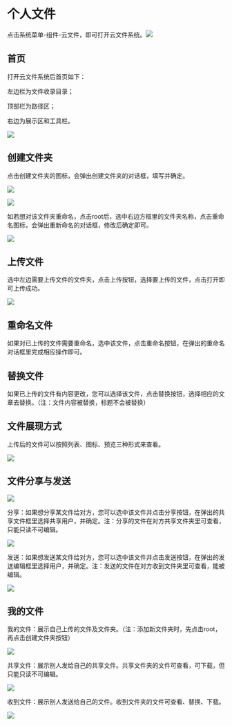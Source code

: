 # 个人文件

点击系统菜单-组件-云文件，即可打开云文件系统。![](../.gitbook/assets/0%20%283%29.png)

## 首页

打开云文件系统后首页如下：

左边栏为文件收录目录；

顶部栏为路径区；

右边为展示区和工具栏。

![](../.gitbook/assets/1%20%285%29.png)

## 创建文件夹

点击创建文件夹的图标，会弹出创建文件夹的对话框，填写并确定。

![](../.gitbook/assets/2%20%283%29.png)

![](../.gitbook/assets/3%20%288%29.png)

如若想对该文件夹重命名，点击root后，选中右边方框里的文件夹名称，点击重命名图标，会弹出重新命名的对话框，修改后确定即可。

![](../.gitbook/assets/4%20%284%29.png)

## 上传文件

选中左边需要上传文件的文件夹，点击上传按钮，选择要上传的文件，点击打开即可上传成功。

![](../.gitbook/assets/5%20%286%29.png)

## 重命名文件

如果对已上传的文件需要重命名，选中该文件，点击重命名按钮，在弹出的重命名对话框里完成相应操作即可。

## 替换文件

如果已上传的文件有内容更改，您可以选择该文件，点击替换按钮，选择相应的文章去替换。（注：文件内容被替换，标题不会被替换）

## 文件展现方式

上传后的文件可以按照列表、图标、预览三种形式来查看。

![](../.gitbook/assets/6.png)

## 文件分享与发送

![](../.gitbook/assets/7%20%287%29.png)

分享：如果想分享某文件给对方，您可以选中该文件并点击分享按钮，在弹出的共享文件框里选择共享用户，并确定。注：分享的文件在对方共享文件夹里可查看，只能只读不可编辑。

![](../.gitbook/assets/8%20%284%29.png)

发送：如果想发送某文件给对方，您可以选中该文件并点击发送按钮，在弹出的发送编辑框里选择用户，并确定。注：发送的文件在对方收到文件夹里可查看，能被编辑。

![](../.gitbook/assets/9%20%282%29.png)

## 我的文件

我的文件：展示自己上传的文件及文件夹。（注：添加新文件夹时，先点击root，再点击创建文件夹按钮）

![](../.gitbook/assets/10.png)

共享文件：展示别人发给自己的共享文件。共享文件夹的文件可查看，可下载，但只能只读不可编辑。

![](../.gitbook/assets/11%20%281%29.png)

收到文件：展示别人发送给自己的文件。收到文件夹的文件可查看、替换、下载。

![](../.gitbook/assets/12.png)

